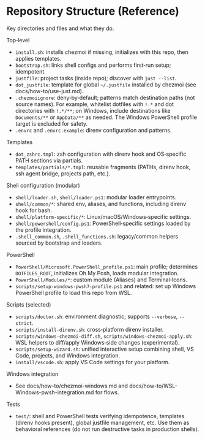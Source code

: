 # Repository Structure (Reference)

Key directories and files and what they do.

Top‑level

- `install.sh`: installs chezmoi if missing, initializes with this repo, then applies templates.
- `bootstrap.sh`: links shell configs and performs first‑run setup; idempotent.
- `justfile`: project tasks (inside repo); discover with `just --list`.
- `dot_justfile`: template for global `~/.justfile` installed by chezmoi (see docs/how-to/use-just.md).
- `.chezmoiignore`: deny‑by‑default; patterns match destination paths (not source names). For example, whitelist dotfiles with `!.*` and dot directories with `!.*/**`; on Windows, include destinations like `Documents/**` or `AppData/**` as needed. The Windows PowerShell profile target is excluded for safety.
- `.envrc` and `.envrc.example`: direnv configuration and patterns.

Templates

- `dot_zshrc.tmpl`: zsh configuration with direnv hook and OS‑specific PATH sections via partials.
- `templates/partials/*.tmpl`: reusable fragments (PATHs, direnv hook, ssh agent bridge, projects path, etc.).

Shell configuration (modular)

- `shell/loader.sh`, `shell/loader.ps1`: modular loader entrypoints.
- `shell/common/*`: shared env, aliases, and functions, including direnv hook for bash.
- `shell/platform-specific/*`: Linux/macOS/Windows‑specific settings.
- `shell/powershell/config.ps1`: PowerShell‑specific settings loaded by the profile integration.
- `.shell_common.sh`, `.shell_functions.sh`: legacy/common helpers sourced by bootstrap and loaders.

PowerShell

- `PowerShell/Microsoft.PowerShell_profile.ps1`: main profile; determines `DOTFILES_ROOT`, initializes Oh My Posh, loads modular integration.
- `PowerShell/Modules/*`: custom module (Aliases) and Terminal‑Icons.
- `scripts/setup-windows-pwsh7-profile.ps1` and related: set up Windows PowerShell profile to load this repo from WSL.

Scripts (selected)

- `scripts/doctor.sh`: environment diagnostic; supports `--verbose`, `--strict`.
- `scripts/install-direnv.sh`: cross‑platform direnv installer.
- `scripts/windows-chezmoi-diff.sh`, `scripts/windows-chezmoi-apply.sh`: WSL helpers to diff/apply Windows‑side changes (experimental).
- `scripts/setup-wizard.sh`: unified interactive setup combining shell, VS Code, projects, and Windows integration.
- `install/vscode.sh`: apply VS Code settings for your platform.

Windows integration

- See docs/how-to/chezmoi-windows.md and docs/how-to/WSL-Windows-pwsh-integration.md for flows.

Tests

- `test/`: shell and PowerShell tests verifying idempotence, templates (direnv hooks present), global justfile management, etc. Use them as behavioral references (do not run destructive tasks in production shells).
